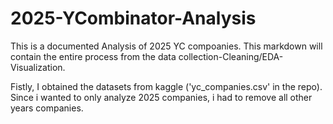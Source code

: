# 2025-YCombinator-Analysis

This is a documented Analysis of 2025 YC compoanies. This markdown will contain the entire process from the data collection-Cleaning/EDA-Visualization.

Fistly, I obtained the datasets from kaggle ('yc_companies.csv' in the repo). Since i wanted to only analyze 2025 companies, i had to remove all other years companies. 
